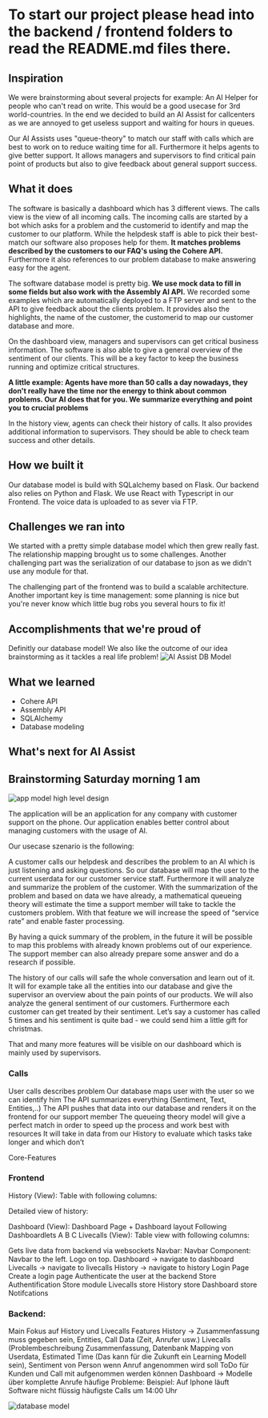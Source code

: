 # To start our project please head into the backend / frontend folders to read the README.md files there.
## Inspiration
We were brainstorming about several projects for example: An AI Helper for people who can't read on write. This would be a good usecase for 3rd world-countries. In the end we decided to build an AI Assist for callcenters as we are annoyed to get useless support and waiting for hours in queues. 

Our AI Assists uses "queue-theory" to match our staff with calls which are best to work on to reduce waiting time for all. Furthermore it helps agents to give better support. It allows managers and supervisors to find critical pain point of products but also to give feedback about general support success.

## What it does
The software is basically a dashboard which has 3 different views. The calls view is the view of all incoming calls. The incoming calls are started by a bot which asks for a problem and the customerid to identify and map the customer to our platform. While the helpdesk staff is able to pick their best-match our software also proposes help for them. **It matches problems described by the customers to our FAQ's using the Cohere API.** Furthermore it also references to our problem database to make answering easy for the agent. 

The software database model is pretty big. **We use mock data to fill in some fields but also work with the Assembly AI API.** We recorded some examples which are automatically deployed to a FTP server and sent to the API to give feedback about the clients problem. It provides also the highlights, the name of the customer, the customerid to map our customer database and more.

On the dashboard view, managers and supervisors can get critical business information. The software is also able to give a general overview of the sentiment of our clients. This will be a key factor to keep the business running and optimize critical structures. 

__A little example: Agents have more than 50 calls a day nowadays, they don't really have the time nor the energy to think about common problems. Our AI does that for you. We summarize everything and point you to crucial problems__

In the history view, agents can check their history of calls. It also provides additional information to supervisors. They should be able to check team success and other details.

## How we built it
Our database model is build with SQLalchemy based on Flask. Our backend also relies on Python and Flask. We use React with Typescript in our Frontend. The voice data is uploaded to as sever via FTP.

## Challenges we ran into
We started with a pretty simple database model which then grew really fast. The relationship mapping brought us to some challenges. Another challenging part was the serialization of our database to json as we didn't use any module for that. 

The challenging part of the frontend was to build a scalable architecture. 
Another important key is time management: some planning is nice but you're never know which little bug robs you several hours to fix it!

## Accomplishments that we're proud of
Definitly our database model! We also like the outcome of our idea brainstorming as it tackles a real life problem!
![AI Assist DB Model](https://hackathon.content-baer.de/ER%20Diagramm%20AI%20Assist.png)

## What we learned
* Cohere API
* Assembly API
* SQLAlchemy
* Database modeling

## What's next for AI Assist





## Brainstorming Saturday morning 1 am
![app model high level design](https://content-baer.de/wp-content/uploads/2022/12/WhatsApp-Image-2022-12-09-at-23.54.51.jpeg "app model highlevel design")



The application will be an application for any company with customer support on the phone. Our application enables better control about managing customers with the usage of AI.

Our usecase szenario is the following:

A customer calls our helpdesk and describes the problem to an AI which is just listening and asking questions. So our database will map the user to the current userdata for our customer service staff. Furthermore it will analyze and summarize the problem of the customer. With the summarization of the problem and based on data we have already, a mathematical queueing theory will estimate the time a support member will take to tackle the customers problem. With that feature we will increase the speed of “service rate” and enable faster processing. 

By having a quick summary of the problem, in the future it will be possible to map this problems with already known problems out of our experience. The support member can also already prepare some answer and do a research if possible.

The history of our calls will safe the whole conversation and learn out of it. It will for example take all the entities into our database and give the supervisor an overview about the pain points of our products. We will also analyze the general sentiment of our customers. Furthermore each customer can get treated by their sentiment. Let’s say a customer has called 5 times and his sentiment is quite bad - we could send him a little gift for christmas.

That and many more features will be visible on our dashboard which is mainly used by supervisors.




### Calls

User calls describes problem
Our database maps user with the user so we can identify him
The API summarizes everything (Sentiment, Text, Entities,..)
The API pushes that data into our database and renders it on the frontend for our support member
The queueing theory model will give a perfect match in order to speed up the process and work best with resources
It will take in data from our History to evaluate which tasks take longer and which don’t




Core-Features

### Frontend

History (View):
Table with following columns:


Detailed view of history:


Dashboard (View):
Dashboard Page + Dashboard layout
Following Dashboardlets
A
B
C
Livecalls (View):
Table view with following columns:


Gets live data from backend via websockets
Navbar:
Navbar Component:
Navbar to the left.
Logo on top.
Dashboard -> navigate to dashboard
Livecalls -> navigate to livecalls
History -> navigate to history
Login Page
Create a login page
Authenticate the user at the backend
Store
Authentification Store module
Livecalls store
History store
Dashboard store
Notifcations

### Backend:

Main Fokus auf History und Livecalls Features
History -> Zusammenfassung muss gegeben sein, Entities, Call Data (Zeit, Anrufer usw.)
Livecalls (Problembeschreibung Zusammenfassung, Datenbank Mapping von Userdata, Estimated Time (Das kann für die Zukunft ein Learning Modell sein), Sentiment von Person
wenn Anruf angenommen wird soll ToDo für Kunden und Call mit aufgenommen werden können 
Dashboard -> Modelle über komplette Anrufe
häufige Probleme: Beispiel: Auf Iphone läuft Software nicht flüssig
häufigste Calls um 14:00 Uhr



![database model](https://content-baer.de/wp-content/uploads/2022/12/WhatsApp-Image-2022-12-10-at-00.22.44-1.jpeg "Database model")

